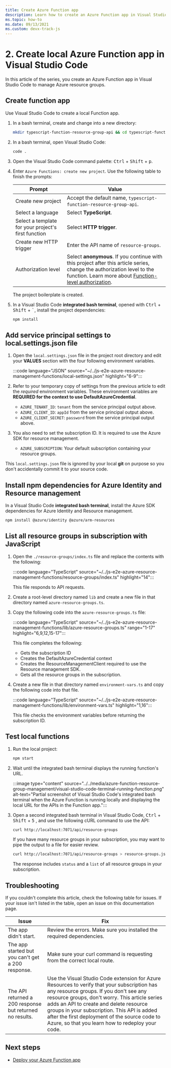 ```yaml
---
title: Create Azure Function app
description: Learn how to create an Azure Function app in Visual Studio Code to manage Azure resource groups.
ms.topic: how-to
ms.date: 09/13/2021
ms.custom: devx-track-js
---
```


# 2. Create local Azure Function app in Visual Studio Code

In this article of the series, you create an Azure Function app in Visual Studio Code to manage Azure resource groups. 

## Create function app 

Use Visual Studio Code to create a local Function app.

1. In a bash terminal, create and change into a new directory:

    ```bash
    mkdir typescript-function-resource-group-api && cd typescript-function-resource-group-api
    ```

1. In a bash terminal, open Visual Studio Code:

    ```bash
    code .
    ```

1. Open the Visual Studio Code command palette: <kbd>Ctrl</kbd> + <kbd>Shift</kbd> + <kbd>p</kbd>.

1. Enter `Azure Functions: create new project`. Use the following table to finish the prompts:

    |Prompt|Value|
    |--|--|
    |Create new project|Accept the default name, `typescript-function-resource-group-api`.|
    |Select a language| Select **TypeScript**.|
    |Select a template for your project's first function|Select **HTTP trigger**.|
    |Create new HTTP trigger|Enter the API name of `resource-groups`. |
    |Authorization level|Select **anonymous**. If you continue with this project after this article series, change the authorization level to the function. Learn more about [Function-level authorization](/azure/azure-functions/security-concepts#function-access-keys).|

    The project boilerplate is created.

1. In a Visual Studio Code **integrated bash terminal**, opened with <kbd>Ctrl</kbd> + <kbd>Shift</kbd> + <kbd>`</kbd>, install the project dependencies:

    ```bash
    npm install
    ```

## Add service principal settings to local.settings.json file

1. Open the `local.settings.json` file in the project root directory and edit your **VALUES** section with the four following environment variables. 

    :::code language="JSON" source="~/../js-e2e-azure-resource-management-functions/local-settings.json" highlight="6-9":::
 
1. Refer to your temporary copy of settings from the previous article to edit the _required_ environment variables. These environment variables are **REQUIRED for the context to use DefaultAzureCredential**. 

   * `AZURE_TENANT_ID`: `tenant` from the service principal output above. 
   * `AZURE_CLIENT_ID`: `appId` from the service principal output above.
   * `AZURE_CLIENT_SECRET`: `password` from the service principal output above.

1. You also need to set the subscription ID. It is required to use the Azure SDK for resource management. 

   * `AZURE_SUBSCRIPTION`: Your default subscription containing your resource groups. 

This `local.settings.json` file is ignored by your local **git** on purpose so you don't accidentally commit it to your source code. 

## Install npm dependencies for Azure Identity and Resource management

In a Visual Studio Code **integrated bash terminal**, install the Azure SDK dependencies for Azure Identity and Resource management.

```bash
npm install @azure/identity @azure/arm-resources
```

## List all resource groups in subscription with JavaScript

1. Open the `./resource-groups/index.ts` file and replace the contents with the following: 

    :::code language="TypeScript" source="~/../js-e2e-azure-resource-management-functions/resource-groups/index.ts" highlight="14":::

    This file responds to API requests. 

1. Create a root-level directory named `lib` and create a new file in that directory named `azure-resource-groups.ts`.
1. Copy the following code into the `azure-resource-groups.ts` file:

    :::code language="TypeScript" source="~/../js-e2e-azure-resource-management-functions/lib/azure-resource-groups.ts" range="1-17" highlight="6,9,12,15-17":::

    This file completes the following:
    * Gets the subscription ID
    * Creates the DefaultAzureCredential context
    * Creates the ResourceManagementClient required to use the Resource management SDK.
    * Gets all the resource groups in the subscription.

1. Create a new file in that directory named `environment-vars.ts` and copy the following code into that file. 

    :::code language="TypeScript" source="~/../js-e2e-azure-resource-management-functions/lib/environment-vars.ts" highlight="1,16":::

    This file checks the environment variables before returning the subscription ID.

## Test local functions

1. Run the local project:

    ```bash
    npm start
    ```

1. Wait until the integrated bash terminal displays the running function's URL.

    :::image type="content" source="../../media/azure-function-resource-group-management/visual-studio-code-terminal-running-function.png" alt-text="Partial screenshot of Visual Studio Code's integrated bash terminal when the Azure Function is running locally and displaying the local URL for the APIs in the Function app.":::

1. Open a second integrated bash terminal in Visual Studio Code, <kbd>Ctrl</kbd> + <kbd>Shift</kbd> + <kbd>5</kbd> , and use the following cURL command to use the API:

    ```bash
    curl http://localhost:7071/api/resource-groups
    ```

    If you have many resource groups in your subscription, you may want to pipe the output to a file for easier review.

    ```bash
    curl http://localhost:7071/api/resource-groups > resource-groups.json
    ```

    The response includes `status` and a `list` of all resource groups in your subscription.

## Troubleshooting

If you couldn't complete this article, check the following table for issues. If your issue isn't listed in the table, open an issue on this documentation page.

|Issue|Fix|
|--|--|
|The app didn't start.|Review the errors. Make sure you installed the required dependencies.|
|The app started but you can't get a 200 response.|Make sure your curl command is requesting from the correct local route.|
|The API returned a 200 response but returned no results.|Use the Visual Studio Code extension for Azure Resources to verify that your subscription has any resource groups. If you don't see any resource groups, don't worry. This article series adds an API to create and delete resource groups in your subscription. This API is added after the first deployment of the source code to Azure, so that you learn how to redeploy your code.|

## Next steps

* [Deploy your Azure Function app]()